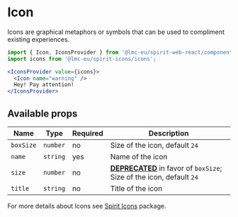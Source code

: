 # Icon

Icons are graphical metaphors or symbols that can be used to compliment existing experiences.

```jsx
import { Icon, IconsProvider } from '@lmc-eu/spirit-web-react/components';
import icons from '@lmc-eu/spirit-icons/icons';
```

```jsx
<IconsProvider value={icons}>
  <Icon name="warning" />
  Hey! Pay attention!
</IconsProvider>
```

## Available props

| Name      | Type     | Required | Description                                                                        |
| --------- | -------- | -------- | ---------------------------------------------------------------------------------- |
| `boxSize` | `number` | no       | Size of the icon, default `24`                                                     |
| `name`    | `string` | yes      | Name of the icon                                                                   |
| `size`    | `number` | no       | [**DEPRECATED**][deprecated] in favor of `boxSize`; Size of the icon, default `24` |
| `title`   | `string` | no       | Title of the icon                                                                  |

For more details about Icons see [Spirit Icons](https://github.com/lmc-eu/spirit-design-system/blob/main/packages/icons/README.md) package.

[deprecated]: https://github.com/lmc-eu/spirit-design-system/tree/main/packages/web-react/README.md#deprecations

